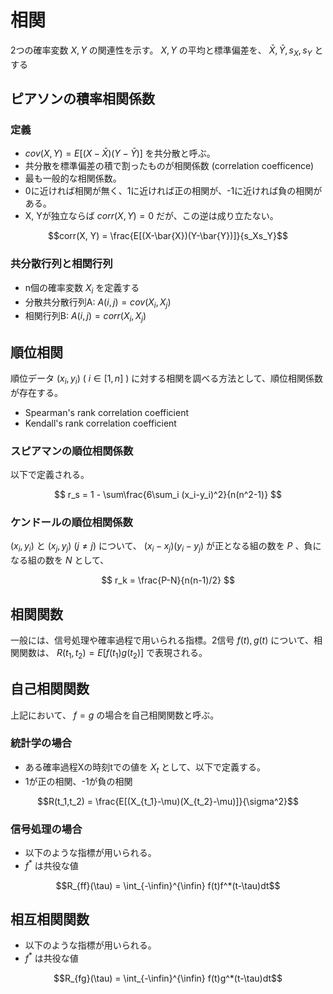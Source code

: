 # 相関
2つの確率変数 $X, Y$ の関連性を示す。
$X,Y$ の平均と標準偏差を、 $\bar{X},\bar{Y}, s_X, s_Y$ とする


## ピアソンの積率相関係数
### 定義
- $cov(X,Y) = E[(X-\bar{X})(Y-\bar{Y})]$ を共分散と呼ぶ。
- 共分散を標準偏差の積で割ったものが相関係数 (correlation coefficence)
- 最も一般的な相関係数。
- 0に近ければ相関が無く、1に近ければ正の相関が、-1に近ければ負の相関がある。
- X, Yが独立ならば $corr(X,Y) = 0$ だが、この逆は成り立たない。

$$corr(X, Y) = \frac{E[(X-\bar{X})(Y-\bar{Y})]}{s_Xs_Y}$$


### 共分散行列と相関行列
- n個の確率変数 $X_i$ を定義する
- 分散共分散行列A: $A(i,j) = cov(X_i, X_j)$
- 相関行列B: $A(i,j) = corr(X_i,X_j)$

## 順位相関
順位データ $(x_i, y_i)$ ( $i\in[1,n]$ ) に対する相関を調べる方法として、順位相関係数が存在する。
- Spearman's rank correlation coefficient
- Kendall's rank correlation coefficient

### スピアマンの順位相関係数
以下で定義される。

$$
r_s = 1 - \sum\frac{6\sum_i (x_i-y_i)^2}{n(n^2-1)}
$$

### ケンドールの順位相関係数
$(x_i, y_i)$ と $(x_j, y_j)$ $(j \neq j)$ について、 $(x_i-x_j)(y_i-y_j)$ が正となる組の数を $P$ 、負になる組の数を $N$ として、

$$
r_k = \frac{P-N}{n(n-1)/2}
$$


## 相関関数
一般には、信号処理や確率過程で用いられる指標。2信号 $f(t), g(t)$ について、相関関数は、 $R(t_1, t_2) = E[f(t_1)g(t_2)]$ で表現される。

## 自己相関関数
上記において、 $f=g$ の場合を自己相関関数と呼ぶ。
### 統計学の場合
- ある確率過程Xの時刻tでの値を $X_t$ として、以下で定義する。
- 1が正の相関、-1が負の相関

$$R(t_1,t_2) = \frac{E[(X_{t_1}-\mu)(X_{t_2}-\mu)]}{\sigma^2}$$

### 信号処理の場合
- 以下のような指標が用いられる。
- $f^*$ は共役な値

$$R_{ff}(\tau) = \int_{-\infin}^{\infin} f(t)f^*(t-\tau)dt$$

## 相互相関関数
- 以下のような指標が用いられる。
- $f^*$ は共役な値

$$R_{fg}(\tau) = \int_{-\infin}^{\infin} f(t)g^*(t-\tau)dt$$
